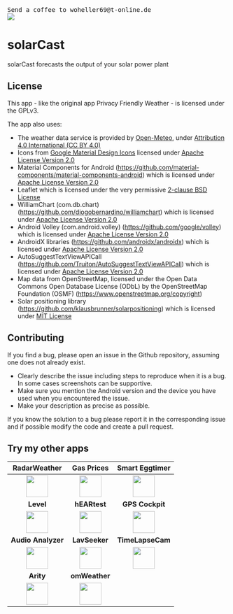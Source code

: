 <pre>Send a coffee to woheller69@t-online.de 
<a href= "https://www.paypal.com/signin"><img  align="left" src="https://www.paypalobjects.com/webstatic/de_DE/i/de-pp-logo-150px.png"></a></pre>

# solarCast

solarCast forecasts the output of your solar power plant


## License

This app - like the original app Privacy Friendly Weather - is licensed under the GPLv3.

The app also uses:
- The weather data service is provided by [Open-Meteo](https://open-meteo.com/), under <a href='http://creativecommons.org/licenses/by/4.0/'>Attribution 4.0 International (CC BY 4.0)</a>
- Icons from [Google Material Design Icons](https://material.io/resources/icons/) licensed under <a href='http://www.apache.org/licenses/LICENSE-2.0'>Apache License Version 2.0</a>
- Material Components for Android (https://github.com/material-components/material-components-android) which is licensed under <a href='https://github.com/material-components/material-components-android/blob/master/LICENSE'>Apache License Version 2.0</a>
- Leaflet which is licensed under the very permissive <a href='https://github.com/Leaflet/Leaflet/blob/master/FAQ.md'>2-clause BSD License</a>
- WilliamChart (com.db.chart) (https://github.com/diogobernardino/williamchart) which is licensed under <a href='http://www.apache.org/licenses/LICENSE-2.0'>Apache License Version 2.0</a>
- Android Volley (com.android.volley) (https://github.com/google/volley) which is licensed under <a href='https://github.com/google/volley/blob/master/LICENSE'>Apache License Version 2.0</a>
- AndroidX libraries (https://github.com/androidx/androidx) which is licensed under <a href='https://github.com/androidx/androidx/blob/androidx-main/LICENSE.txt'>Apache License Version 2.0</a>
- AutoSuggestTextViewAPICall (https://github.com/Truiton/AutoSuggestTextViewAPICall) which is licensed under <a href='https://github.com/Truiton/AutoSuggestTextViewAPICall/blob/master/LICENSE'>Apache License Version 2.0</a>
- Map data from OpenStreetMap, licensed under the Open Data Commons Open Database License (ODbL) by the OpenStreetMap Foundation (OSMF) (https://www.openstreetmap.org/copyright)
- Solar positioning library (https://github.com/klausbrunner/solarpositioning) which is licensed under <a href='https://github.com/klausbrunner/solarpositioning/blob/master/LICENSE.txt'>MIT License</a>
## Contributing

If you find a bug, please open an issue in the Github repository, assuming one does not already exist.
  - Clearly describe the issue including steps to reproduce when it is a bug. In some cases screenshots can be supportive.
  - Make sure you mention the Android version and the device you have used when you encountered the issue.
  - Make your description as precise as possible.

If you know the solution to a bug please report it in the corresponding issue and if possible modify the code and create a pull request.

## Try my other apps

| **RadarWeather** | **Gas Prices** | **Smart Eggtimer** | 
|:---:|:---:|:---:|
| [<img src="https://github.com/woheller69/weather/blob/main/fastlane/metadata/android/en-US/images/icon.png" width="50">](https://f-droid.org/packages/org.woheller69.weather/)| [<img src="https://github.com/woheller69/spritpreise/blob/main/fastlane/metadata/android/en-US/images/icon.png" width="50">](https://f-droid.org/packages/org.woheller69.spritpreise/) | [<img src="https://github.com/woheller69/eggtimer/blob/main/fastlane/metadata/android/en-US/images/icon.png" width="50">](https://f-droid.org/packages/org.woheller69.eggtimer/) |
| **Level** | **hEARtest** | **GPS Cockpit** |
| [<img src="https://github.com/woheller69/Level/blob/master/fastlane/metadata/android/en-US/images/icon.png" width="50">](https://f-droid.org/packages/org.woheller69.level/) | [<img src="https://github.com/woheller69/audiometry/blob/new/fastlane/metadata/android/en-US/images/icon.png" width="50">](https://f-droid.org/packages/org.woheller69.audiometry/) | [<img src="https://github.com/woheller69/gpscockpit/blob/master/fastlane/metadata/android/en-US/images/icon.png" width="50">](https://f-droid.org/packages/org.woheller69.gpscockpit/) |
| **Audio Analyzer** | **LavSeeker** | **TimeLapseCam** |
| [<img src="https://github.com/woheller69/audio-analyzer-for-android/blob/master/fastlane/metadata/android/en-US/images/icon.png" width="50">](https://f-droid.org/packages/org.woheller69.audio_analyzer_for_android/) |[<img src="https://github.com/woheller69/lavatories/blob/master/fastlane/metadata/android/en-US/images/icon.png" width="50">](https://f-droid.org/packages/org.woheller69.lavatories/) | [<img src="https://github.com/woheller69/TimeLapseCamera/blob/master/fastlane/metadata/android/en-US/images/icon.png" width="50">](https://f-droid.org/packages/org.woheller69.TimeLapseCam/) |
| **Arity** | **omWeather** |  |
| [<img src="https://github.com/woheller69/arity/blob/master/fastlane/metadata/android/en-US/images/icon.png" width="50">](https://f-droid.org/packages/org.woheller69.arity/) | [<img src="https://github.com/woheller69/omweather/blob/master/fastlane/metadata/android/en-US/images/icon.png" width="50">](https://f-droid.org/packages/org.woheller69.omweather/) | |
